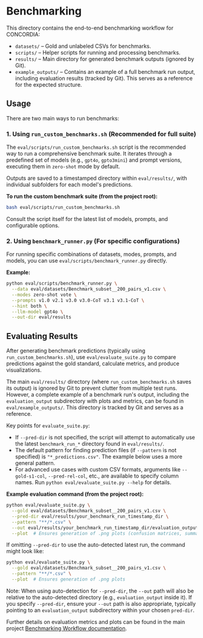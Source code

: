 # Benchmarking

This directory contains the end-to-end benchmarking workflow for CONCORDIA:

- `datasets/` – Gold and unlabeled CSVs for benchmarks.
- `scripts/` – Helper scripts for running and processing benchmarks.
- `results/` – Main directory for generated benchmark outputs (ignored by Git).
- `example_outputs/` – Contains an example of a full benchmark run output, including evaluation results (tracked by Git). This serves as a reference for the expected structure.

## Usage

There are two main ways to run benchmarks:

### 1. Using `run_custom_benchmarks.sh` (Recommended for full suite)

The `eval/scripts/run_custom_benchmarks.sh` script is the recommended way to run a comprehensive benchmark suite. It iterates through a predefined set of models (e.g., `gpt4o`, `gpto3mini`) and prompt versions, executing them in `zero-shot` mode by default.

Outputs are saved to a timestamped directory within `eval/results/`, with individual subfolders for each model's predictions.

**To run the custom benchmark suite (from the project root):**
```bash
bash eval/scripts/run_custom_benchmarks.sh
```
Consult the script itself for the latest list of models, prompts, and configurable options.

### 2. Using `benchmark_runner.py` (For specific configurations)

For running specific combinations of datasets, modes, prompts, and models, you can use `eval/scripts/benchmark_runner.py` directly.

**Example:**
```bash
python eval/scripts/benchmark_runner.py \
  --data eval/datasets/Benchmark_subset__200_pairs_v1.csv \
  --modes zero-shot vote \
  --prompts v1.0 v2.1 v3.0 v3.0-CoT v3.1 v3.1-CoT \
  --hint both \
  --llm-model gpt4o \
  --out-dir eval/results
```

## Evaluating Results

After generating benchmark predictions (typically using `run_custom_benchmarks.sh`), use `eval/evaluate_suite.py` to compare predictions against the gold standard, calculate metrics, and produce visualizations.

The main `eval/results/` directory (where `run_custom_benchmarks.sh` saves its output) is ignored by Git to prevent clutter from multiple test runs. However, a complete example of a benchmark run's output, including the `evaluation_output` subdirectory with plots and metrics, can be found in `eval/example_outputs/`. This directory is tracked by Git and serves as a reference.

Key points for `evaluate_suite.py`:
- If `--pred-dir` is not specified, the script will attempt to automatically use the latest `benchmark_run_*` directory found in `eval/results/`.
- The default pattern for finding prediction files (if `--pattern` is not specified) is `"*_predictions.csv"`. The example below uses a more general pattern.
- For advanced use cases with custom CSV formats, arguments like `--gold-s1-col`, `--pred-rel-col`, etc., are available to specify column names. Run `python eval/evaluate_suite.py --help` for details.

**Example evaluation command (from the project root):**
```bash
python eval/evaluate_suite.py \
  --gold eval/datasets/Benchmark_subset__200_pairs_v1.csv \
  --pred-dir eval/results/your_benchmark_run_timestamp_dir \
  --pattern "**/*.csv" \
  --out eval/results/your_benchmark_run_timestamp_dir/evaluation_output \
  --plot  # Ensures generation of .png plots (confusion matrices, summary charts)
```

If omitting `--pred-dir` to use the auto-detected latest run, the command might look like:
```bash
python eval/evaluate_suite.py \
  --gold eval/datasets/Benchmark_subset__200_pairs_v1.csv \
  --pattern "**/*.csv" \
  --plot  # Ensures generation of .png plots
```
Note: When using auto-detection for `--pred-dir`, the `--out` path will also be relative to the auto-detected directory (e.g., `evaluation_output` inside it). If you specify `--pred-dir`, ensure your `--out` path is also appropriate, typically pointing to an `evaluation_output` subdirectory within your chosen `pred-dir`.

Further details on evaluation metrics and plots can be found in the main project [Benchmarking Workflow documentation](../../docs/benchmarking.md).
